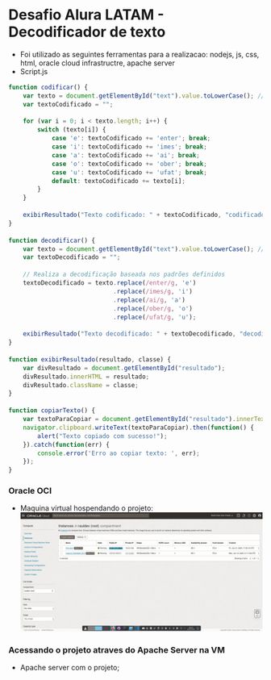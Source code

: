 # Desafio Alura LATAM - Decodificador de texto
- Foi utilizado as seguintes ferramentas para a realizacao: nodejs, js, css, html, oracle cloud infrastructre, apache server
- Script.js
``` javascript
function codificar() {
    var texto = document.getElementById("text").value.toLowerCase(); // Obtém o texto e converte para minúsculas
    var textoCodificado = "";

    for (var i = 0; i < texto.length; i++) {
        switch (texto[i]) {
            case 'e': textoCodificado += 'enter'; break;
            case 'i': textoCodificado += 'imes'; break;
            case 'a': textoCodificado += 'ai'; break;
            case 'o': textoCodificado += 'ober'; break;
            case 'u': textoCodificado += 'ufat'; break;
            default: textoCodificado += texto[i];
        }
    }

    exibirResultado("Texto codificado: " + textoCodificado, "codificado");
}

function decodificar() {
    var texto = document.getElementById("text").value.toLowerCase(); // Obtém o texto e converte para minúsculas
    var textoDecodificado = "";

    // Realiza a decodificação baseada nos padrões definidos
    textoDecodificado = texto.replace(/enter/g, 'e')
                             .replace(/imes/g, 'i')
                             .replace(/ai/g, 'a')
                             .replace(/ober/g, 'o')
                             .replace(/ufat/g, 'u');

    exibirResultado("Texto decodificado: " + textoDecodificado, "decodificado");
}

function exibirResultado(resultado, classe) {
    var divResultado = document.getElementById("resultado");
    divResultado.innerHTML = resultado;
    divResultado.className = classe;
}

function copiarTexto() {
    var textoParaCopiar = document.getElementById("resultado").innerText;
    navigator.clipboard.writeText(textoParaCopiar).then(function() {
        alert("Texto copiado com sucesso!");
    }).catch(function(err) {
        console.error('Erro ao copiar texto: ', err);
    });
}
```

### Oracle OCI
- Maquina virtual hospendando o projeto:
![OCI VM](https://github.com/sertaoboy/One/blob/main/Challenge_Decodificador_de_Texto/image.png?raw=true)

### Acessando o projeto atraves do Apache Server na VM
- Apache server com o projeto;